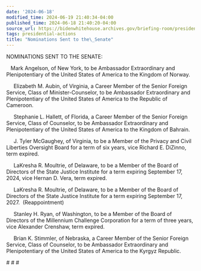 ```yaml
---
date: '2024-06-18'
modified_time: 2024-06-19 21:40:34-04:00
published_time: 2024-06-18 21:40:20-04:00
source_url: https://bidenwhitehouse.archives.gov/briefing-room/presidential-actions/2024/06/18/nominations-sent-to-the-senate-150/
tags: presidential-actions
title: "Nominations Sent to the\_Senate"
---
```

 
NOMINATIONS SENT TO THE SENATE:

   Mark Angelson, of New York, to be Ambassador Extraordinary and
Plenipotentiary of the United States of America to the Kingdom of
Norway.

     Elizabeth M. Aubin, of Virginia, a Career Member of the Senior
Foreign Service, Class of Minister-Counselor, to be Ambassador
Extraordinary and Plenipotentiary of the United States of America to the
Republic of Cameroon.

     Stephanie L. Hallett, of Florida, a Career Member of the Senior
Foreign Service, Class of Counselor, to be Ambassador Extraordinary and
Plenipotentiary of the United States of America to the Kingdom of
Bahrain.

     J. Tyler McGaughey, of Virginia, to be a Member of the Privacy and
Civil Liberties Oversight Board for a term of six years, vice Richard E.
DiZinno, term expired.

     LaKresha R. Moultrie, of Delaware, to be a Member of the Board of
Directors of the State Justice Institute for a term expiring September
17, 2024, vice Hernan D. Vera, term expired.

     LaKresha R. Moultrie, of Delaware, to be a Member of the Board of
Directors of the State Justice Institute for a term expiring September
17, 2027.  (Reappointment)

     Stanley H. Ryan, of Washington, to be a Member of the Board of
Directors of the Millennium Challenge Corporation for a term of three
years, vice Alexander Crenshaw, term expired.

     Brian K. Stimmler, of Nebraska, a Career Member of the Senior
Foreign Service, Class of Counselor, to be Ambassador Extraordinary and
Plenipotentiary of the United States of America to the Kyrgyz Republic.

\# \# \#
